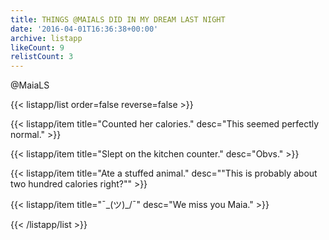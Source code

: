 ```yaml
---
title: THINGS @MAIALS DID IN MY DREAM LAST NIGHT
date: '2016-04-01T16:36:38+00:00'
archive: listapp
likeCount: 9
relistCount: 3
---
```


@MaiaLS

<!--more-->

{{< listapp/list order=false reverse=false >}}

   {{< listapp/item title="Counted her calories."
      desc="This seemed perfectly normal." >}}

   {{< listapp/item title="Slept on the kitchen counter."
      desc="Obvs." >}}

   {{< listapp/item title="Ate a stuffed animal."
      desc="\"This is probably about two hundred calories right?\"" >}}

   {{< listapp/item title="¯\_(ツ)_/¯"
      desc="We miss you Maia." >}}

{{< /listapp/list >}}
